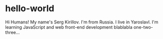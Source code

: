 # hello-world

Hi Humans!
My name's Serg Kirillov.
I'm from Russia.
I live in Yaroslavl.
I'm learning JavaScript and web front-end development
blablabla one-two-three...
